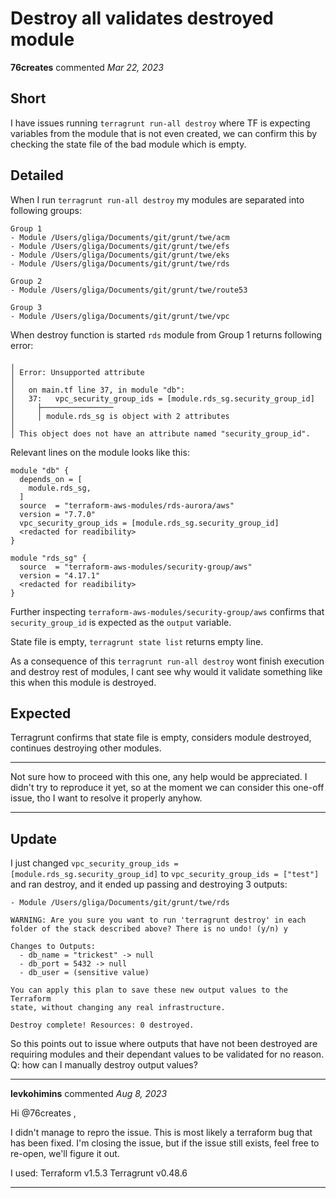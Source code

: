 # Destroy all validates destroyed module

**76creates** commented *Mar 22, 2023*

## Short
I have issues running `terragrunt run-all destroy` where TF is expecting variables from the module that is not even created, we can confirm this by checking the state file of the bad module which is empty.

## Detailed
When I run `terragrunt run-all destroy` my modules are separated into following groups:
```
Group 1
- Module /Users/gliga/Documents/git/grunt/twe/acm
- Module /Users/gliga/Documents/git/grunt/twe/efs
- Module /Users/gliga/Documents/git/grunt/twe/eks
- Module /Users/gliga/Documents/git/grunt/twe/rds

Group 2
- Module /Users/gliga/Documents/git/grunt/twe/route53

Group 3
- Module /Users/gliga/Documents/git/grunt/twe/vpc
```

When destroy function is started `rds` module from Group 1 returns following error:
```
╷
│ Error: Unsupported attribute
│ 
│   on main.tf line 37, in module "db":
│   37:   vpc_security_group_ids = [module.rds_sg.security_group_id]
│     ├────────────────
│     │ module.rds_sg is object with 2 attributes
│ 
│ This object does not have an attribute named "security_group_id".
```

Relevant lines on the module looks like this:
```
module "db" {
  depends_on = [
    module.rds_sg,
  ]
  source  = "terraform-aws-modules/rds-aurora/aws"
  version = "7.7.0"
  vpc_security_group_ids = [module.rds_sg.security_group_id]
  <redacted for readibility>
}

module "rds_sg" {
  source  = "terraform-aws-modules/security-group/aws"
  version = "4.17.1"
  <redacted for readibility>
}
```
Further inspecting `terraform-aws-modules/security-group/aws` confirms that `security_group_id` is expected as the `output` variable.

State file is empty, `terragrunt state list` returns empty line.

As a consequence of this `terragrunt run-all destroy` wont finish execution and destroy rest of modules, I cant see why would it validate something like this when this module is destroyed.

## Expected
Terragrunt confirms that state file is empty, considers module destroyed, continues destroying other modules.

<hr>
Not sure how to proceed with this one, any help would be appreciated. I didn't try to reproduce it yet, so at the moment we can consider this one-off issue, tho I want to resolve it properly anyhow.

<hr>

## Update
I just changed `vpc_security_group_ids = [module.rds_sg.security_group_id]` to `vpc_security_group_ids = ["test"]` and ran destroy, and it ended up passing and destroying 3 outputs:

```Group 1
- Module /Users/gliga/Documents/git/grunt/twe/rds
 
WARNING: Are you sure you want to run 'terragrunt destroy' in each folder of the stack described above? There is no undo! (y/n) y

Changes to Outputs:
  - db_name = "trickest" -> null
  - db_port = 5432 -> null
  - db_user = (sensitive value)

You can apply this plan to save these new output values to the Terraform
state, without changing any real infrastructure.

Destroy complete! Resources: 0 destroyed.
```

So this points out to issue where outputs that have not been destroyed are requiring modules and their dependant values to be validated for no reason.
Q: how can I manually destroy output values?
<br />
***


**levkohimins** commented *Aug 8, 2023*

Hi @76creates ,

I didn't manage to repro the issue. This is most likely a terraform bug that has been fixed. 
I'm closing the issue, but if the issue still exists, feel free to re-open, we'll figure it out.

I used:
Terraform v1.5.3
Terragrunt v0.48.6
***

